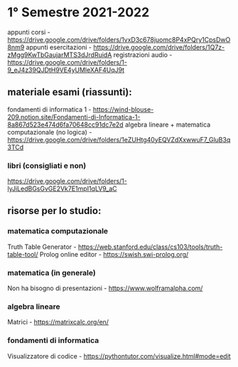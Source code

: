 # 1° Semestre 2021-2022
appunti corsi - https://drive.google.com/drive/folders/1vxD3c678juomc8P4xPQry1CpsDwO8nm9
appunti esercitazioni - https://drive.google.com/drive/folders/1Q7z-zMgg9KwTbGaujarMTS3dJrdRuidA
registrazioni audio - https://drive.google.com/drive/folders/1-9_eJ4z39QJDtH9VE4yUMleXAF4UqJ9t

## materiale esami (riassunti):
fondamenti di informatica 1 - https://wind-blouse-209.notion.site/Fondamenti-di-Informatica-1-8a867d523e474d6fa70648cc91dc7e2d
algebra lineare + matematica computazionale (no logica) - https://drive.google.com/drive/folders/1eZUHtg40yEQVZdXxwwuF7_GluB3q3TCd

### libri (consigliati e non)
https://drive.google.com/drive/folders/1-lyJiLedBGsGvGE2Vk7E1mpI1qLV9_aC

## risorse per lo studio:
### matematica computazionale
Truth Table Generator - https://web.stanford.edu/class/cs103/tools/truth-table-tool/
Prolog online editor - https://swish.swi-prolog.org/

### matematica (in generale)
Non ha bisogno di presentazioni - https://www.wolframalpha.com/

### algebra lineare
Matrici - https://matrixcalc.org/en/

### fondamenti di informatica
Visualizzatore di codice - https://pythontutor.com/visualize.html#mode=edit
